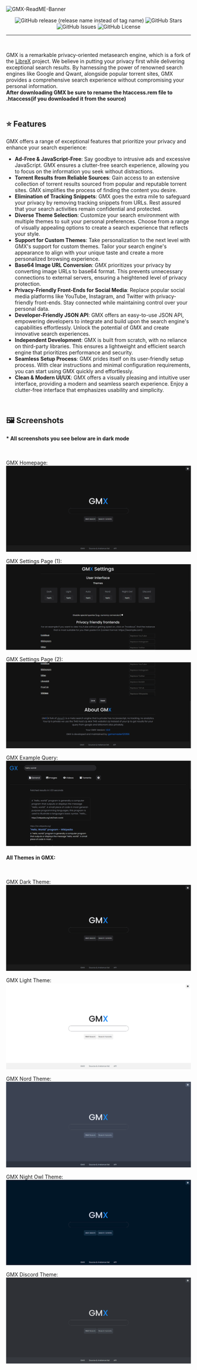 ![GMX-ReadME-Banner](https://github.com/gamemaster123356/GMX/blob/github-assets/GMX-ReadME-Banner.png?raw=true)
<br>

<div align="center">
  <img alt="GitHub release (release name instead of tag name)" src="https://img.shields.io/github/v/release/gamemaster123356/gmx?color=dodgerblue&include_prereleases&label=latest&style=for-the-badge">
  <img alt="GitHub Stars" src="https://img.shields.io/github/stars/gamemaster123356/gmx?color=dodgerblue&label=stars&style=for-the-badge">
  <img alt="GitHub Issues" src="https://img.shields.io/github/issues/gamemaster123356/gmx?color=dodgerblue&label=issues&style=for-the-badge">
  <img alt="GitHub License" src="https://img.shields.io/badge/LICENSE-gnu%20agpl%20v3-dodgerblue?style=for-the-badge">
</div>
<hr>
<br>

GMX is a remarkable privacy-oriented metasearch engine, which is a fork of the <a href="https://github.com/hnhx/librex">LibreX</a> project. We believe in putting your privacy first while delivering exceptional search results. By harnessing the power of renowned search engines like Google and Qwant, alongside popular torrent sites, GMX provides a comprehensive search experience without compromising your personal information.<br/>
<b>After downloading GMX be sure to rename the htaccess.rem file to .htaccess(if you downloaded it from the source)</b>
<br><br>

## ⭐ Features
GMX offers a range of exceptional features that prioritize your privacy and enhance your search experience:
- **Ad-Free & JavaScript-Free**: Say goodbye to intrusive ads and excessive JavaScript. GMX ensures a clutter-free search experience, allowing you to focus on the information you seek without distractions.
- **Torrent Results from Reliable Sources**: Gain access to an extensive collection of torrent results sourced from popular and reputable torrent sites. GMX simplifies the process of finding the content you desire.
- **Elimination of Tracking Snippets**: GMX goes the extra mile to safeguard your privacy by removing tracking snippets from URLs. Rest assured that your search activities remain confidential and protected.
- **Diverse Theme Selection**: Customize your search environment with multiple themes to suit your personal preferences. Choose from a range of visually appealing options to create a search experience that reflects your style.
- **Support for Custom Themes**: Take personalization to the next level with GMX's support for custom themes. Tailor your search engine's appearance to align with your unique taste and create a more personalized browsing experience.
- **Base64 Image URL Conversion**: GMX prioritizes your privacy by converting image URLs to base64 format. This prevents unnecessary connections to external servers, ensuring a heightened level of privacy protection.
- **Privacy-Friendly Front-Ends for Social Media**: Replace popular social media platforms like YouTube, Instagram, and Twitter with privacy-friendly front-ends. Stay connected while maintaining control over your personal data.
- **Developer-Friendly JSON API**: GMX offers an easy-to-use JSON API, empowering developers to integrate and build upon the search engine's capabilities effortlessly. Unlock the potential of GMX and create innovative search experiences.
- **Independent Development**: GMX is built from scratch, with no reliance on third-party libraries. This ensures a lightweight and efficient search engine that prioritizes performance and security.
- **Seamless Setup Process**: GMX prides itself on its user-friendly setup process. With clear instructions and minimal configuration requirements, you can start using GMX quickly and effortlessly.
- **Clean & Modern UI/UX**: GMX offers a visually pleasing and intuitive user interface, providing a modern and seamless search experience. Enjoy a clutter-free interface that emphasizes usability and simplicity.
<br>

## 🖼️ Screenshots
#### * All screenshots you see below are in dark mode
<br>

GMX Homepage:
<img alt="GMX Homepage" src="https://github.com/gamemaster123356/GMX/blob/github-assets/gmx-home.png" />
<br>

GMX Settings Page (1):
<img alt="GMX Settings Page (1)" src="https://github.com/gamemaster123356/GMX/blob/github-assets/gmx-settings-1.png" />
<br>

GMX Settings Page (2):
<img alt="GMX Settings Page (2)" src="https://github.com/gamemaster123356/GMX/blob/github-assets/gmx-settings-2.png" />
<br>

GMX Example Query:
<img alt="GMX Example Query" src="https://github.com/gamemaster123356/GMX/blob/github-assets/gmx-query.png" />
<br>

#### All Themes in GMX:
<br>

GMX Dark Theme:
<img alt="GMX Themes Dark" src="https://github.com/gamemaster123356/GMX/blob/github-assets/gmx-home.png" />
<br>

GMX Light Theme:
<img alt="GMX Themes Light" src="https://github.com/gamemaster123356/GMX/blob/github-assets/gmx-theme-light.png" />
<br>

GMX Nord Theme:
<img alt="GMX Themes Nord" src="https://github.com/gamemaster123356/GMX/blob/github-assets/gmx-theme-nord.png" />
<br>

GMX Night Owl Theme:
<img alt="GMX Themes Night Owl" src="https://github.com/gamemaster123356/GMX/blob/github-assets/gmx-theme-night-owl.png" />
<br>

GMX Discord Theme:
<img alt="GMX Themes Discord" src="https://github.com/gamemaster123356/GMX/blob/github-assets/gmx-theme-discord.png" />
